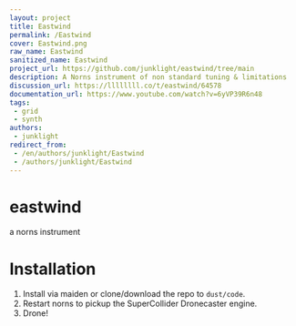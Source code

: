 ```yaml
---
layout: project
title: Eastwind
permalink: /Eastwind
cover: Eastwind.png
raw_name: Eastwind
sanitized_name: Eastwind
project_url: https://github.com/junklight/eastwind/tree/main
description: A Norns instrument of non standard tuning & limitations
discussion_url: https://llllllll.co/t/eastwind/64578
documentation_url: https://www.youtube.com/watch?v=6yVP39R6n48
tags:
 - grid
 - synth
authors:
 - junklight
redirect_from:
 - /en/authors/junklight/Eastwind
 - /authors/junklight/Eastwind
---
```

# eastwind
a norns instrument 

# Installation

 1. Install via maiden or clone/download the repo to `dust/code`.
 2. Restart norns to pickup the SuperCollider Dronecaster engine.
 3. Drone!
 
